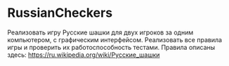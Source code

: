 # RussianCheckers
Реализовать игру Русские шашки для двух игроков за одним компьютером, с графическим интерфейсом. Реализовать все правила игры и проверить их работоспособность тестами. 
Правила описаны здесь: https://ru.wikipedia.org/wiki/Русские_шашки
